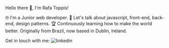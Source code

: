 Hello there 👋, I'm Rafa Toppis! 

🤓 I'm a Junior web developer.
💬 Let's talk about javascript, front-end, back-end, design patterns.
🏆 Continuously learning how to make the world better.
Originally from Brazil, now based in Dublin, Ireland.

Get in touch with me: ![linkedin](https://user-images.githubusercontent.com/29894322/183989540-724e2c03-922f-422e-9a69-2a7c863a8b04.svg)

<a href="linkedin.com"></a>
